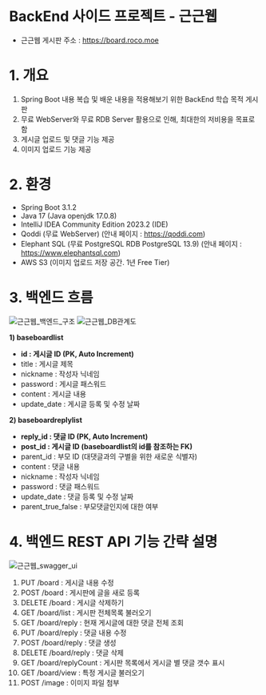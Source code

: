 # BackEnd 사이드 프로젝트 - 근근웹

- 근근웹 게시판 주소 : https://board.roco.moe

# 1. 개요
1) Spring Boot 내용 복습 및 배운 내용을 적용해보기 위한 BackEnd 학습 목적 게시판
2) 무료 WebServer와 무료 RDB Server 활용으로 인해, 최대한의 저비용을 목표로 함 
3) 게시글 업로드 및 댓글 기능 제공
4) 이미지 업로드 기능 제공

# 2. 환경
- Spring Boot 3.1.2
- Java 17 (Java openjdk 17.0.8)
- IntelliJ IDEA Community Edition 2023.2 (IDE)
- Qoddi (무료 WebServer) (안내 페이지 : https://qoddi.com)
- Elephant SQL (무료 PostgreSQL RDB PostgreSQL 13.9) (안내 페이지 : https://www.elephantsql.com)
- AWS S3 (이미지 업로드 저장 공간. 1년 Free Tier)

# 3. 백엔드 흐름
![근근웹_백엔드_구조](https://github.com/KimHyungkeun/makeboard_sideproject/assets/12759500/7013140a-3933-48e8-a22f-3b6bc59b4489)
![근근웹_DB관계도](https://github.com/KimHyungkeun/makeboard_sideproject/assets/12759500/5aa90ad3-fe08-4591-a1ac-e4b46333a376)

**1) baseboardlist**
  - **id : 게시글 ID (PK, Auto Increment)**
  - title : 게시글 제목
  - nickname : 작성자 닉네임
  - password : 게시글 패스워드 
  - content : 게시글 내용
  - update_date : 게시글 등록 및 수정 날짜

**2) baseboardreplylist**
  - **reply_id : 댓글 ID (PK, Auto Increment)** 
  - **post_id : 게시글 ID (baseboardlist의 id를 참조하는 FK)** 
  - parent_id : 부모 ID (대댓글과의 구별을 위한 새로운 식별자)
  - content : 댓글 내용
  - nickname : 작성자 닉네임
  - password : 댓글 패스워드
  - update_date : 댓글 등록 및 수정 날짜
  - parent_true_false : 부모댓글인지에 대한 여부

# 4. 백엔드 REST API 기능 간략 설명
![근근웹_swagger_ui](https://github.com/KimHyungkeun/makeboard_sideproject/assets/12759500/7e225d80-5312-4a3b-a5ad-2206ea4e5d57)
1) PUT /board : 게시글 내용 수정
2) POST /board : 게시판에 글을 새로 등록
3) DELETE /board : 게시글 삭제하기
4) GET /board/list : 게시판 전체목록 불러오기
5) GET /board/reply : 현재 게시글에 대한 댓글 전체 조회
6) PUT /board/reply : 댓글 내용 수정
7) POST /board/reply : 댓글 생성
8) DELETE /board/reply : 댓글 삭제
9) GET /board/replyCount : 게시판 목록에서 게시글 별 댓글 갯수 표시
10) GET /board/view : 특정 게시글 불러오기
11) POST /image : 이미지 파일 첨부
